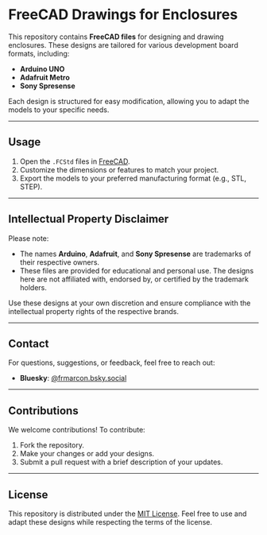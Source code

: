 # FreeCAD Drawings for Enclosures

This repository contains **FreeCAD files** for designing and drawing enclosures. These designs are tailored for various development board formats, including:

- **Arduino UNO**
- **Adafruit Metro**
- **Sony Spresense**

Each design is structured for easy modification, allowing you to adapt the models to your specific needs.

---

## Usage

1. Open the `.FCStd` files in [FreeCAD](https://www.freecadweb.org/).
2. Customize the dimensions or features to match your project.
3. Export the models to your preferred manufacturing format (e.g., STL, STEP).

---

## Intellectual Property Disclaimer

Please note:
- The names **Arduino**, **Adafruit**, and **Sony Spresense** are trademarks of their respective owners.
- These files are provided for educational and personal use. The designs here are not affiliated with, endorsed by, or certified by the trademark holders.

Use these designs at your own discretion and ensure compliance with the intellectual property rights of the respective brands.

---

## Contact

For questions, suggestions, or feedback, feel free to reach out:

- **Bluesky**: [@frmarcon.bsky.social](https://bsky.app/profile/frmarcon.bsky.social)

---

## Contributions

We welcome contributions! To contribute:
1. Fork the repository.
2. Make your changes or add your designs.
3. Submit a pull request with a brief description of your updates.

---

## License

This repository is distributed under the [MIT License](LICENSE). Feel free to use and adapt these designs while respecting the terms of the license.
